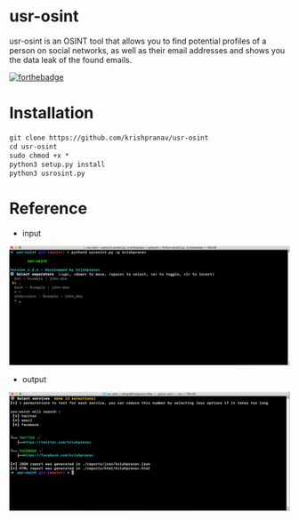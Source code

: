 # usr-osint
usr-osint is an OSINT tool that allows you to find potential profiles of a person on social networks, as well as their email addresses and shows you the data leak of the found emails.

[![forthebadge](https://forthebadge.com/images/badges/made-with-python.svg)](https://forthebadge.com)


# Installation
```
git clone https://github.com/krishpranav/usr-osint
cd usr-osint
sudo chmod +x *
python3 setup.py install
python3 usrosint.py
```

# Reference
- input
<img src="https://github.com/krishpranav/usr-osint/blob/master/images/input.png">


- output
<img src="https://github.com/krishpranav/usr-osint/blob/master/images/output.png">
